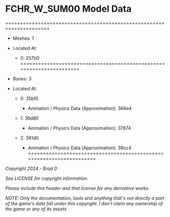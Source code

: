 # FCHR_W_SUM00 Model Data
=====================================================================

* Meshes: 1

* Located At:

  * 0: 257b0
=====================================================================

* Bones: 3

* Located At:

  * 0: 35bf0

    * Animation / Physics Data (Approximation): 366e4

  * 1: 36d80

    * Animation / Physics Data (Approximation): 37874

  * 2: 381d0

    * Animation / Physics Data (Approximation): 38cc4
=====================================================================

*Copyright 2024 - Brad D*

*See LICENSE for copyright information.*

*Please include this header and that license for any derivative works.*

*NOTE: Only the documentation, tools and anything that's not directly a part of the game's data fall under this copyright. I don't claim any ownership of the game or any of its assets*
